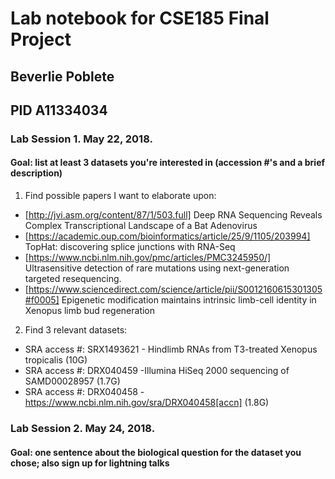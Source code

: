 # Lab notebook for CSE185 Final Project
## Beverlie Poblete
## PID A11334034

### Lab Session 1.  May 22, 2018.
#### Goal: list at least 3 datasets you're interested in (accession #'s and a brief description)
1. Find possible papers I want to elaborate upon:
* [http://jvi.asm.org/content/87/1/503.full] Deep RNA Sequencing Reveals Complex Transcriptional Landscape of a Bat Adenovirus
* [https://academic.oup.com/bioinformatics/article/25/9/1105/203994] TopHat: discovering splice junctions with RNA-Seq 
* [https://www.ncbi.nlm.nih.gov/pmc/articles/PMC3245950/] Ultrasensitive detection of rare mutations using next-generation targeted resequencing.
* [https://www.sciencedirect.com/science/article/pii/S0012160615301305#f0005] Epigenetic modification maintains intrinsic limb-cell identity in Xenopus limb bud regeneration

2. Find 3 relevant datasets:
* SRA access #: SRX1493621  -  Hindlimb RNAs from T3-treated Xenopus tropicalis (10G)
* SRA access #: DRX040459 -Illumina HiSeq 2000 sequencing of SAMD00028957 (1.7G)
* SRA access #: DRX040458 - https://www.ncbi.nlm.nih.gov/sra/DRX040458[accn] (1.8G)

### Lab Session 2.  May 24, 2018.
#### Goal: one sentence about the biological question for the dataset you chose; also sign up for lightning talks
